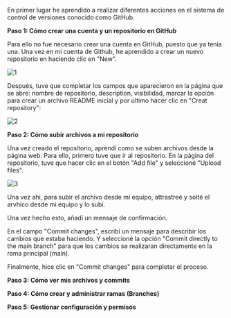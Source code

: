 En primer lugar he aprendido a realizar diferentes acciones en el sistema de control de versiones conocido como GitHub.

**Paso 1: Cómo crear una cuenta y un repositorio en GitHub**

Para ello no fue necesario crear una cuenta en GitHub, puesto que ya tenía una. 
Una vez en mi cuenta de Github, he aprendido a crear un nuevo repositorio en haciendo clic en "New". 

![1](https://github.com/user-attachments/assets/507c4f52-f0d0-485e-978e-aa72e6b4c515)

Después, tuve que completar los campos que aparecieron en la página que se abre: nombre de repositorio, description, 
visibilidad, marcar la opción para crear un archivo README inicial y por último hacer clic en "Creat repository":

![2](https://github.com/user-attachments/assets/88c7736a-0205-44a4-8cf4-8c5154990394)

**Paso 2: Cómo subir archivos a  mi repositorio**

Una vez creado el repositorio, aprendí como se suben archivos desde la página web.
Para ello, primero tuve que ir al repositorio. En la página del repositorio, tuve que hacer clic en el botón "Add file" y seleccioné "Upload files".

![3](https://github.com/user-attachments/assets/83cdb757-096e-4e6e-ba16-42cbc719dd93)

Una vez ahi, para subir el archivo desde mi equipo, attrastreé y solté el arvhico desde mi equipo y lo subí. 

Una vez hecho esto, añadí un mensaje de confirmación. 

En el campo "Commit changes", escribí un mensaje para describir los cambios que estaba haciendo. Y seleccioné la opción "Commit directly to the main branch" para que los cambios se realizaran directamente en la rama principal (main).

Finalmente, hice clic en "Commit changes" para completar el proceso.

**Paso 3: Cómo ver mis archivos y commits**  

**Paso 4: Cómo crear y administrar ramas (Branches)**

**Paso 5: Gestionar configuración y permisos**

